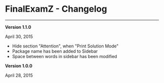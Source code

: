 # FinalExamZ - Changelog

***

**Version 1.1.0**

April 30, 2015

  - Hide section "Attention", when "Print Solution Mode"
  - Package name has been added to Sidebar
  - Space between words in sidebar has been modified

**Version 1.0.0**

April 28, 2015
